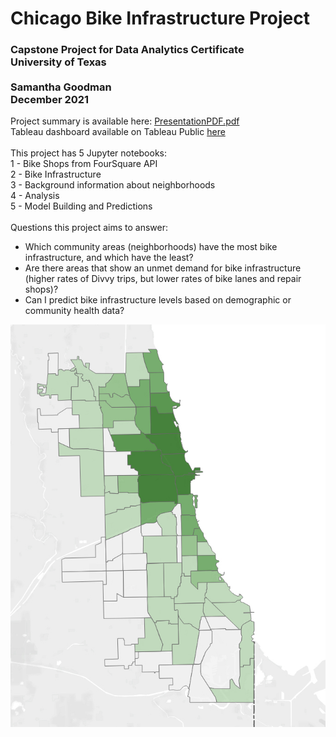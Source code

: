 # Chicago Bike Infrastructure Project
<h3>Capstone Project for Data Analytics Certificate<br>
University of Texas<br><br>
Samantha Goodman
<Br>December 2021</h3>
Project summary is available here: <a href="https://github.com/sjegoodman/BikeInfrastructure/blob/main/PresentationPDF.pdf">PresentationPDF.pdf</a>
<br>Tableau dashboard available on Tableau Public
<a href="https://public.tableau.com/app/profile/sjegoodman/viz/BikeInfrastructureWorkbook/Dashboard">here</a>
<br><br>     
This project has 5 Jupyter notebooks:<br>
        1 - Bike Shops from FourSquare API<br>
        2 - Bike Infrastructure<br>
        3 - Background information about neighborhoods<br>
        4 - Analysis<br>
        5 - Model Building and Predictions<br><br>
    Questions this project aims to answer:<br>
    <ul><li>Which community areas (neighborhoods) have the most bike infrastructure, and which have the least?</li>
<li>Are there areas that show an unmet demand for bike infrastructure (higher rates of Divvy trips, but lower rates of bike lanes and repair shops)?</li>
            <li>Can I predict bike infrastructure levels based on demographic or community health data?</ul>
<img src="https://raw.githubusercontent.com/sjegoodman/BikeInfrastructure/main/InfrastructureMapChi.jpg" alt="Map of Chicago Bike Infrastructure">
